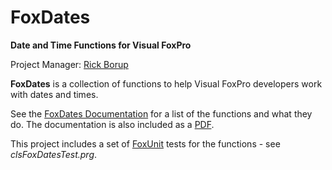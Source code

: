 # FoxDates

**Date and Time Functions for Visual FoxPro**

Project Manager: [Rick Borup](https://github.com/RickBorup)

**FoxDates** is a collection of functions to help Visual FoxPro developers work with dates and times. 

See the [FoxDates Documentation](FoxDates_Docs.md) for a list of the functions and what they do. The documentation is also included as a [PDF](FoxDates_Docs.pdf).

This project includes a set of [FoxUnit](https://github.com/VFPX/FoxUnit) tests for the functions - see *clsFoxDatesTest.prg*.
